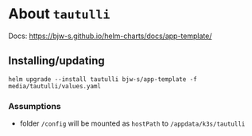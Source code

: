 About `tautulli`
===
Docs: https://bjw-s.github.io/helm-charts/docs/app-template/


Installing/updating
---

```shell
helm upgrade --install tautulli bjw-s/app-template -f media/tautulli/values.yaml
```

### Assumptions
- folder `/config` will be mounted as `hostPath` to `/appdata/k3s/tautulli`
